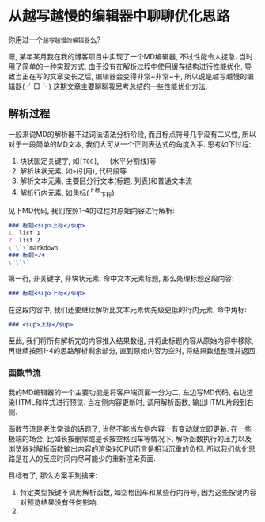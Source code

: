 # 从越写越慢的编辑器中聊聊优化思路

你用过一个`越写越慢的编辑器`么?

嗯, 某年某月我在我的博客项目中实现了一个MD编辑器, 不过性能令人捉急. 当时用了简单的一种实现方式, 由于没有在解析过程中使用缓存结构进行性能优化, 导致当正在写的文章变长之后, 编辑器会变得非常~非常~卡, 所以说是越写越慢的编辑器( ╯□╰ ) 这期文章主要聊聊我思考总结的一些性能优化方法.

## 解析过程

一般来说MD的解析器不过词法语法分析阶段, 而且标点符号几乎没有二义性, 所以对于一段简单的MD文本, 我们大可从一个正则表达式的角度入手. 思考如下过程:

1. 块状固定关键字, 如`[TOC]`,`---`(水平分割线)等
2. 解析块状元素, 如`>`(引用), 代码段等
3. 解析文本元素, 主要区分行文本(标题, 列表)和普通文本流
4. 解析行内元素, 如角标(<sup>上标</sup><sub>下标</sub>)

见下MD代码, 我们按照1-4的过程对原始内容进行解析:

```markdown
### 标题<sup>上标</sup>
1. list 1
2. list 2
\`\`\`markdown
### 标题+2+
\`\`\`
```

第一行, 非关键字, 非块状元素, 命中文本元素标题, 那么处理标题这段内容:

```markdown
### 标题<sup>上标</sup>
```

在这段内容中, 我们还要继续解析比文本元素优先级更低的行内元素, 命中角标:

```markdown
### <sup>上标</sup>
```

至此, 我们将所有解析完的内容推入结果数组, 并将此标题内容从原始内容中移除, 再继续按照1-4的思路解析剩余部分, 直到原始内容为空时, 将结果数组整理并返回.

### 函数节流

我的MD编辑器的一个主要功能是将客户端页面一分为二, 左边写MD代码, 右边渲染HTML和样式进行预览. 当左侧内容更新时, 调用解析函数, 输出HTML片段到右侧.

函数节流是老生常谈的话题了, 当然不能当左侧内容一有变动就立即更新. 在一些极端的场合, 比如长按删除或是长按空格回车等情况下, 解析函数执行的压力以及浏览器对解析函数输出内容的渲染对CPU而言是相当沉重的负担. 所以我们优化思路是在人的反应时间内尽可能少的重新渲染页面.

目标有了, 那么方案手到擒来:

1. 特定类型按键不调用解析函数, 如空格回车和某些行内符号, 因为这些按键内容对预览结果没有任何影响.
2. 
